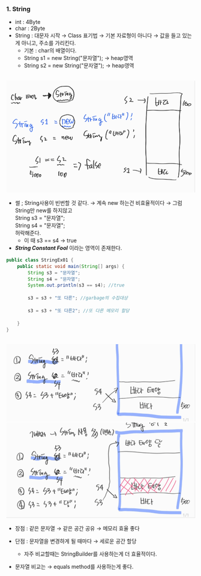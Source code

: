 ### 1. String
- int : 4Byte
- char : 2Byte
- String : 대문자 시작 → Class 표기법 → 기본 자료형이 아니다 → 값을 들고 있는게 아니고, 주소를 가리킨다.
    - 기본 : char의 배열이다.
    - String s1 = new String("문자열"); → heap영역
    - String s2 = new String("문자열"); → heap영역
      
</br>![Alt text](../99_img/21_java.png)
    

- 썰 ; String사용이 빈번할 것 같다. → 계속 new 하는건 비효율적이다 → 그럼 String만 new를 하지않고 
<br> String s3 = "문자열";
<br> String s4 = "문자열";
<br> 허락해준다.
  - 이 때 s3 == s4 → true
- ***String Constant Fool*** 이라는 영역이 존재한다.


````java
public class StringEx01 {
    public static void main(String[] args) {
        String s3 = "문자열";
        String s4 = "문자열";
        System.out.println(s3 == s4); //true

        s3 = s3 + "또 다른"; //garbage의 수집대상

        s3 = s3 + "또 다른2"; //또 다른 메모리 할당
        
    }
}
````
</br>![Alt text](../99_img/22_java.png)
</br>![Alt text](../99_img/23_java.png)

- 장점 : 같은 문자열 → 같은 공간 공유 → 메모리 효율 좋다
- 단점 : 문자열을 변경하게 될 때마다 → 세로운 공간 할당 
    - 자주 비교할때는 StringBuilder를 사용하는게 더 효율적이다.
    

- 문자열 비교는 → equals method를 사용하는게 좋다.